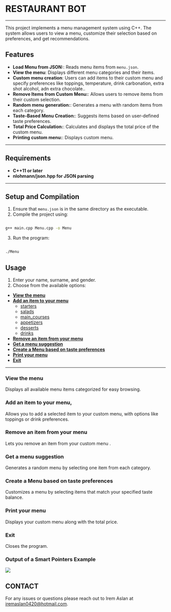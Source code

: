 # RESTAURANT BOT

---
This project implements a menu management system using C++. The system allows users to view a menu, customize their selection based on preferences, and get recommendations.



## Features


- **Load Menu from JSON:**: Reads menu items from `menu.json`.
- **View the menu**: Displays different menu categories and their items.
- **Custom menu creation**: Users can add items to their custom menu and specify preferences like toppings, temperature, drink carbonation, extra shot alcohol, adn extra chocolate..
- **Remove Items from Custom Menu:**: Allows users to remove items from their custom selection.
- **Random menu generation:**: Generates a menu with random items from each category.
- **Taste-Based Menu Creation:**: Suggests items based on user-defined taste preferences.
- **Total Price Calculation:**: Calculates and displays the total price of the custom menu.
- **Printing custom menu:**: Displays custom menu.

---

## Requirements

- **C++11 or later**
- **nlohmann/json.hpp for JSON parsing**

---

 ## Setup and Compilation

1. Ensure that `menu.json` is in the same directory as the executable.
2. Compile the project using:
 ```bash

g++ main.cpp Menu.cpp -o Menu

   ```
3. Run the program:

```bash

./Menu

   ```

## Usage

1. Enter your name, surname, and gender.
2. Choose from the available options:

- [**View the menu**](#view-the-menu)
- [**Add an item to your menu**](#add-an-item-to-your-menu)
  - [starters](#starters)
  - [salads](#salads)
  - [main_courses](#main_courses)
  - [appetizers](#appetizers)
  - [desserts](#desserts)
  - [drinks](#drinks)
- [**Remove an item from your  menu**](#remove-an-item-from-your-menu)
- [**Get a menu suggestion**](#get-a-menu-suggestion)
- [**Create a Menu based on taste preferences**](#create-a-Menu-based-on-taste-preferences)
- [**Print your menu**](#print-your-menu)
- [**Exit**](#exit)

---

### View the menu

Displays all available menu items categorized for easy browsing.

### Add an item to your menu,

 Allows you to add a selected item to your custom menu, with options like toppings or drink preferences.
 
### Remove an item from your  menu

Lets you remove an item from your custom menu .

### Get a menu suggestion

Generates a random menu by selecting one item from each category.

### Create a Menu based on taste preferences

Customizes a menu by selecting items that match your specified taste balance.

### Print your menu

Displays your custom menu along with the total price.

### Exit

Closes the program.




### Output of a Smart Pointers Example

![](https://github.com/user-attachments/assets/5b71de0f-1385-4023-8b6c-127bfdaee869)


## CONTACT

For any issues or questions please reach out to Irem Aslan at iremaslan0420@hotmail.com.
